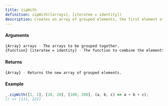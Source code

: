 ```yaml
---
title: zipWith
definition: zipWith([arrays], [iteratee = identity])
description: Creates an array of grouped elements, the first element of the tuples containing the first element of the passed arrays, and so on.
---
```



#### Arguments


```bash
{Array} arrays - The arrays to be grouped together.
{Function} [iteratee = identity] - The function to combine the elements of the tuples in the resulting arrays.
```


#### Returns


```bash
{Array} - Returns the new array of grouped elements.
```


#### Example


```ts
_.zipWith([1, 2], [10, 20], [100, 200], (a, b, c) => a + b + c);
// => [111, 222]
```